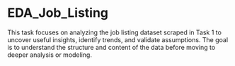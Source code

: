 # EDA_Job_Listing
This task focuses on analyzing the job listing dataset scraped in Task 1 to uncover useful insights, identify trends, and validate assumptions. The goal is to understand the structure and content of the data before moving to deeper analysis or modeling.
